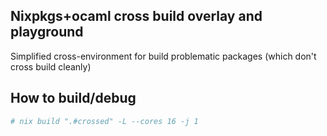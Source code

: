 ## Nixpkgs+ocaml cross build overlay and playground

Simplified cross-environment for build problematic packages (which don't cross build cleanly)

## How to build/debug 

```sh
# nix build ".#crossed" -L --cores 16 -j 1
```
